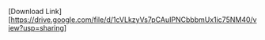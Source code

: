 [Download Link][https://drive.google.com/file/d/1cVLkzyVs7pCAuIPNCbbbmUx1ic75NM40/view?usp=sharing] 
